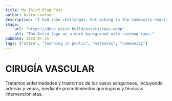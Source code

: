 ```yaml
---
title: My Third Blog Post
author: Astro Learner
description: "I had some challenges, but asking in the community really helped!"
image:
    url: "https://docs.astro.build/assets/rays.webp"
    alt: "The Astro logo on a dark background with rainbow rays."
pubDate: 2022-07-15
tags: ["astro", "learning in public", "setbacks", "community"]
---
```

# CIRUGÍA VASCULAR

Tratamos enfermedades y trastornos de los vasos sanguíneos, incluyendo arterias y venas, mediante procedimientos quirúrgicos y técnicas intervencionistas.